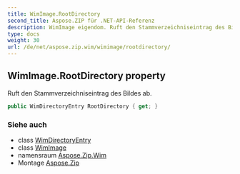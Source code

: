 ```yaml
---
title: WimImage.RootDirectory
second_title: Aspose.ZIP für .NET-API-Referenz
description: WimImage eigendom. Ruft den Stammverzeichniseintrag des Bildes ab.
type: docs
weight: 30
url: /de/net/aspose.zip.wim/wimimage/rootdirectory/
---
```

## WimImage.RootDirectory property

Ruft den Stammverzeichniseintrag des Bildes ab.

```csharp
public WimDirectoryEntry RootDirectory { get; }
```

### Siehe auch

* class [WimDirectoryEntry](../../wimdirectoryentry/)
* class [WimImage](../)
* namensraum [Aspose.Zip.Wim](../../wimimage/)
* Montage [Aspose.Zip](../../../)


